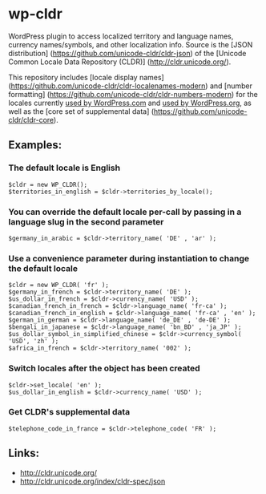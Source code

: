 # wp-cldr

WordPress plugin to access localized territory and language names, currency names/symbols, and other localization info. Source is the [JSON distribution] (https://github.com/unicode-cldr/cldr-json) of the [Unicode Common Locale Data Repository (CLDR)] (http://cldr.unicode.org/).

This repository includes [locale display names] (https://github.com/unicode-cldr/cldr-localenames-modern) and [number formatting] (https://github.com/unicode-cldr/cldr-numbers-modern) for the locales currently [used by WordPress.com](https://github.com/Automattic/wp-cldr/blob/master/prune-cldr-files.php#L18) and [used by WordPress.org](https://github.com/Automattic/wp-cldr/blob/master/prune-cldr-files.php#L29), as well as the [core set of supplemental data] (https://github.com/unicode-cldr/cldr-core).

##

## Examples:
### The default locale is English
```
$cldr = new WP_CLDR();
$territories_in_english = $cldr->territories_by_locale();
```

### You can override the default locale per-call by passing in a language slug in the second parameter
```
$germany_in_arabic = $cldr->territory_name( 'DE' , 'ar' );
```

### Use a convenience parameter during instantiation to change the default locale
```
$cldr = new WP_CLDR( 'fr' );
$germany_in_french = $cldr->territory_name( 'DE' );
$us_dollar_in_french = $cldr->currency_name( 'USD' );
$canadian_french_in_french = $cldr->language_name( 'fr-ca' );
$canadian_french_in_english = $cldr->language_name( 'fr-ca' , 'en' );
$german_in_german = $cldr->language_name( 'de_DE' , 'de-DE' );
$bengali_in_japanese = $cldr->language_name( 'bn_BD' , 'ja_JP' );
$us_dollar_symbol_in_simplified_chinese = $cldr->currency_symbol( 'USD', 'zh' );
$africa_in_french = $cldr->territory_name( '002' );
```

### Switch locales after the object has been created
```
$cldr->set_locale( 'en' );
$us_dollar_in_english = $cldr->currency_name( 'USD' );
```

### Get CLDR's supplemental data
```
$telephone_code_in_france = $cldr->telephone_code( 'FR' );
```

## Links:
* http://cldr.unicode.org/
* http://cldr.unicode.org/index/cldr-spec/json
